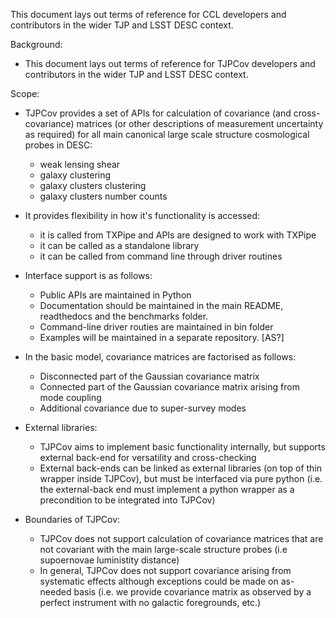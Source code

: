 This document lays out terms of reference for CCL developers and contributors in the wider TJP and LSST DESC context.

Background:
 * This document lays out terms of reference for TJPCov developers and contributors in the wider TJP and LSST DESC context.
 
 Scope: 
  * TJPCov provides a set of APIs for calculation of covariance (and cross-covariance) matrices (or other descriptions of measurement uncertainty as required) for all main canonical large scale structure cosmological probes in DESC:
    - weak lensing shear
    - galaxy clustering
    - galaxy clusters clustering 
    - galaxy clusters number counts
   
   * It provides flexibility in how it's functionality is accessed:
     - it is called from TXPipe and APIs are designed to work with TXPipe
     - it can be called as a standalone library
     - it can be called from command line through driver routines
   
   * Interface support is as follows:
     - Public APIs are maintained in Python 
     - Documentation should be maintained in the main README, readthedocs and the benchmarks folder.
     - Command-line driver routies are maintained in bin folder
     - Examples will be maintained in a separate repository. [AS?]
     
   * In the basic model, covariance matrices are factorised as follows:
      - Disconnected part of the Gaussian covariance matrix 
      - Connected part of the Gaussian covariance matrix arising from mode coupling
      - Additional covariance due to super-survey modes
      
   * External libraries:
      - TJPCov aims to implement basic functionality internally, but supports external back-end for versatility and cross-checking
      - External back-ends can be linked as external libraries (on top of thin wrapper inside TJPCov), but must be interfaced via pure python (i.e. the external-back end must implement a python wrapper as a precondition to be integrated into TJPCov)
      
   * Boundaries of TJPCov:
     - TJPCov does not support calculation of covariance matrices that are not covariant with the main large-scale structure probes (i.e supoernovae luministity distance)
     - In general, TJPCov does not support covariance arising from systematic effects although exceptions could be made on as-needed basis (i.e. we provide covariance matrix as observed by a perfect instrument with no galactic foregrounds, etc.)
     
   

